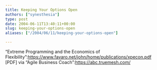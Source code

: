 ```yaml
---
title: Keeping Your Options Open
authors: ["synesthesia"]
type: post
date: 2004-06-11T13:40:11+00:00
slug: keeping-your-options-open 
aliases: ["/2004/06/11/keeping-your-options-open"]

---
```

&#8220;Extreme Programming and the Economics of Flexibility&#8221;:https://www.favaro.net/john/home/publications/xpecon.pdf [PDF] via &#8220;Agile Business Coach&#8221;:https://abc.truemesh.com/